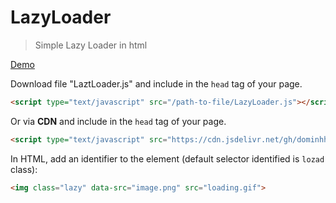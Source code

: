# LazyLoader
> Simple Lazy Loader in html

[Demo](https://git.k6vn.org/example.html)

Download file "LaztLoader.js" and include in the `head` tag of your page.
```html
<script type="text/javascript" src="/path-to-file/LazyLoader.js"></script>
```
Or via **CDN** and include in the `head` tag of your page.
```html
<script type="text/javascript" src="https://cdn.jsdelivr.net/gh/dominhhieu1405/LazyLoader@main/LazyLoader.js"></script>
```
In HTML, add an identifier to the element (default selector identified is `lozad` class):
```html
<img class="lazy" data-src="image.png" src="loading.gif">
```
